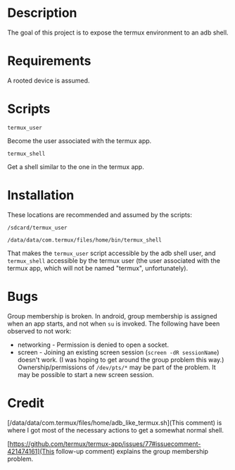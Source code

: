 # Description

The goal of this project is to expose the termux environment to an adb shell.


# Requirements

A rooted device is assumed.


# Scripts

`termux_user`

Become the user associated with the termux app.

`termux_shell`

Get a shell similar to the one in the termux app.


# Installation

These locations are recommended and assumed by the scripts:

`/sdcard/termux_user`

`/data/data/com.termux/files/home/bin/termux_shell`

That makes the `termux_user` script accessible by the adb shell user, and `termux_shell` accessible by the termux user (the user associated with the termux app, which will not be named "termux", unfortunately).


# Bugs

Group membership is broken.  In android, group membership is assigned when an app starts, and not when `su` is invoked.  The following have been observed to not work:

* networking - Permission is denied to open a socket.
* screen - Joining an existing screen session (`screen -dR sessionName`) doesn't work.  (I was hoping to get around the group problem this way.)  Ownership/permissions of `/dev/pts/*` may be part of the problem.  It may be possible to start a new screen session.


# Credit

[/data/data/com.termux/files/home/adb_like_termux.sh](This comment) is where I got most of the necessary actions to get a somewhat normal shell.

[https://github.com/termux/termux-app/issues/77#issuecomment-421474161](This follow-up comment) explains the group membership problem.
